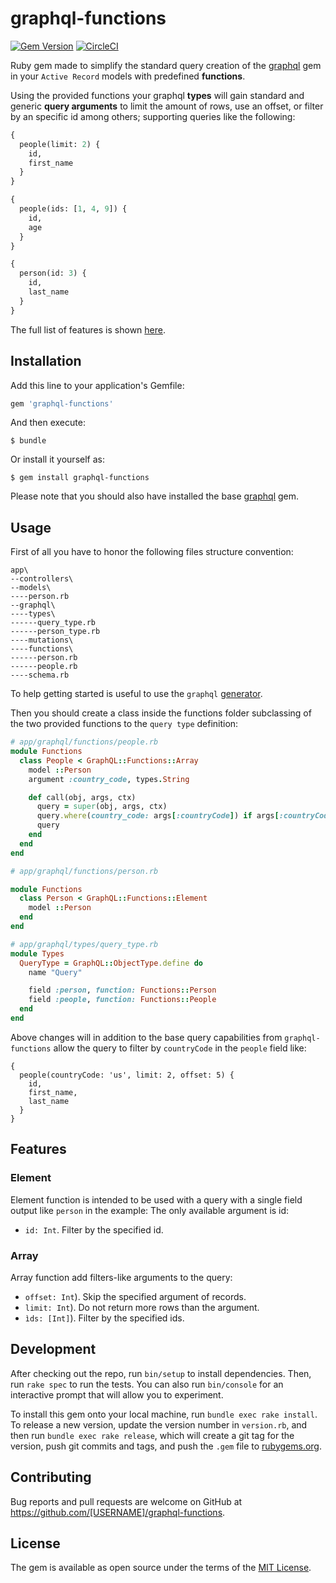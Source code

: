# graphql-functions

[![Gem Version](https://badge.fury.io/rb/graphql-functions.svg)](https://badge.fury.io/rb/graphql-functions)
[![CircleCI](https://circleci.com/gh/comparaonline/graphql-ruby-functions.svg?style=svg)](https://circleci.com/gh/comparaonline/graphql-ruby-functions)

Ruby gem made to simplify the standard query creation of the [graphql](http://graphql-ruby.org) gem in your `Active Record` models with predefined **functions**.

Using the provided functions your graphql **types** will gain standard and generic **query arguments** to limit the amount of rows, use an offset, or filter by an specific id among others; supporting queries like the following:

```graphql
{
  people(limit: 2) {
    id,
    first_name
  }  
}
```

```graphql
{
  people(ids: [1, 4, 9]) {
    id,
    age
  }
}
```

```graphql
{
  person(id: 3) {
    id,
    last_name
  }
}
```

The full list of features is shown [here](#features).


## Installation

Add this line to your application's Gemfile:

```ruby
gem 'graphql-functions'
```

And then execute:
```
$ bundle
```

Or install it yourself as:
```
$ gem install graphql-functions
```

Please note that you should also have installed the base [graphql](http://graphql-ruby.org) gem.

## Usage

First of all you have to honor the following files structure convention:

```
app\
--controllers\
--models\
----person.rb
--graphql\
----types\
------query_type.rb
------person_type.rb
----mutations\
----functions\
------person.rb
------people.rb
----schema.rb
```

To help getting started is useful to use the `graphql` [generator](http://graphql-ruby.org/schema/generators#graphqlinstall).

Then you should create a class inside the functions folder subclassing of the two provided functions to the `query type` definition:

```ruby
# app/graphql/functions/people.rb
module Functions
  class People < GraphQL::Functions::Array
    model ::Person
    argument :country_code, types.String

    def call(obj, args, ctx)
      query = super(obj, args, ctx)
      query.where(country_code: args[:countryCode]) if args[:countryCode]
      query
    end
  end
end
```

```ruby
# app/graphql/functions/person.rb

module Functions
  class Person < GraphQL::Functions::Element
    model ::Person
  end
end
```

```ruby
# app/graphql/types/query_type.rb
module Types
  QueryType = GraphQL::ObjectType.define do
    name "Query"

    field :person, function: Functions::Person
    field :people, function: Functions::People
  end
end
```

Above changes will in addition to the base query capabilities from `graphql-functions` allow the query to filter by `countryCode` in the `people` field like:

```
{
  people(countryCode: 'us', limit: 2, offset: 5) {
    id,
    first_name,
    last_name
  }
}
```

## Features

### Element
Element function is intended to be used with a query with a single field output like `person` in the example: The only available argument is id:
- `id: Int`. Filter by the specified id.

### Array
Array function add filters-like arguments to the query:
- `offset: Int`). Skip the specified argument of records.
- `limit: Int`). Do not return more rows than the argument.
- `ìds: [Int]`). Filter by the specified ids.


## Development

After checking out the repo, run `bin/setup` to install dependencies. Then, run `rake spec` to run the tests. You can also run `bin/console` for an interactive prompt that will allow you to experiment.

To install this gem onto your local machine, run `bundle exec rake install`. To release a new version, update the version number in `version.rb`, and then run `bundle exec rake release`, which will create a git tag for the version, push git commits and tags, and push the `.gem` file to [rubygems.org](https://rubygems.org).

## Contributing

Bug reports and pull requests are welcome on GitHub at https://github.com/[USERNAME]/graphql-functions.

## License

The gem is available as open source under the terms of the [MIT License](http://opensource.org/licenses/MIT).
